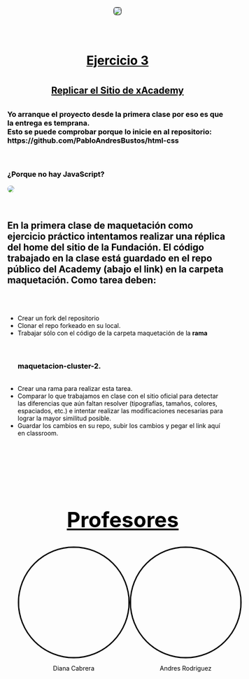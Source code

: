 <div style="display: flex; flex-direction: column; align-items: center;">
<img src="https://drive.google.com/uc?export=view&id=1QdVq3T3Ab1LW68y3YzaZ5LyemsJ0glon" style="border-radius: 30%; margin-bottom: 3rem; border: 1px solid black">
</div>
<div style="text-align: center">
    <h1 style="color: black; text-decoration: underline">Ejercicio 3<h1>
    <h2 style="color: black; text-decoration: underline; margin-bottom: 2rem"> Replicar el Sitio de xAcademy<h2>
</div>

<h3 style="text-align: left; color: black"><strong>Yo arranque el proyecto desde la primera clase por eso es que la entrega es temprana.<br> Esto se puede comprobar porque lo inicie en al repositorio: https://github.com/PabloAndresBustos/html-css </strong></h3>
<br>
<h3 style="text-align: left; color: black">¿Porque no hay JavaScript?</h3>

<img style="border-radius: 14px" src="https://drive.google.com/uc?export=view&id=1qhB5ACR-o5a7wVGraeTS-j3Bmpr0JYtp">
<br>
<br>
<br>
<h2 style="text-align: left; color: black">En la primera clase de maquetación como ejercicio práctico intentamos realizar una réplica del home del sitio de la Fundación. El código trabajado en la clase está guardado en el repo público del Academy (abajo el link) en la carpeta maquetación. Como tarea deben:</h2>
<br>
<br>
<div style="text-align: left; color: black">
    <ul>
        <li>Crear un fork del repositorio</li>
        <li>Clonar el repo forkeado en su local.</li>
        <li>Trabajar sólo con el código de la carpeta maquetación de la <strong>rama</strong></li>
        <br>
        <br>
        <h3><strong>maquetacion-cluster-2.</strong></h3>
        <br>
        <li>Crear una rama para realizar esta tarea.</li>
        <li>Comparar lo que trabajamos en clase con el sitio oficial para detectar las diferencias que aún faltan resolver (tipografías, tamaños, colores, espaciados, etc.) e intentar realizar las modificaciones necesarias para lograr la mayor similitud posible.</li>
        <li>Guardar los cambios en su repo, subir los cambios y pegar el link aquí en classroom.</li>
<div style="text-align: center; font-size: 24px">
    <h1 style="text-decoration: underline; color: black;  margin-top: 10rem">Profesores</h1>
</div>
<div style="display: flex; align-items: center; justify-content: space-around">
    <div style="display: flex; flex-direction: column; align-items: center; color: black">
        <img src="https://drive.google.com/uc?export=view&id=1iJWth66KYS7-U6hoKYgPE-DEQ0JFfsBT" style="border-radius: 50%; width: 250px; border: 3px solid black; float: left">
        <p>Diana Cabrera</p>
    </div>
    <div style="display: flex; flex-direction: column; align-items: center; color: black">
        <img src="https://drive.google.com/uc?export=view&id=1rtwYkshQVtyBv2QT3Dn0tG2hNCyLDaVi" style="border-radius: 50%; width: 250px; border: 3px solid black; float: rigth">
        <p>Andres Rodriguez</p>
    </div>
</div>
